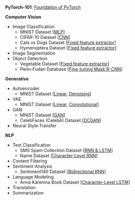 **PyTorch-101**: [Foundation of PyTorch](https://github.com/shazzad-hasan/practice-deep-learning-with-pytorch/tree/main/pytorch101)

**Computer Vision**

- Image Classification
  - MNIST Dataset [[MLP](https://github.com/shazzad-hasan/practice-deep-learning-with-pytorch/blob/main/image_classification/mlp_mnist.ipynb)]
  - CIFAR-10 Dataset [[CNN](https://github.com/shazzad-hasan/practice-deep-learning-with-pytorch/blob/main/image_classification/cnn_cifar10.ipynb)]
  - Cats vs Dogs Dataset [[Fixed feature extractor](https://github.com/shazzad-hasan/practice-deep-learning-with-pytorch/blob/main/image_classification/fixed_feature_extractor_cat_vs_dog.ipynb)]
  - Hymenoptera Dataset [[Fixed feature extractor](https://github.com/shazzad-hasan/practice-deep-learning-with-pytorch/blob/main/image_classification/fixed_feature_extractor_ant_vs_bee.ipynb)]
- Image Segmentation
- Object Detection
  - Vegetable Dataset [[Fixed feature extractor](https://github.com/shazzad-hasan/practice-deep-learning-with-pytorch/blob/main/object_detection/fixed_feature_extractor_vegetable.ipynb)]
  - Penn-Fudan Database [[Fine-tuning Mask R-CNN](https://github.com/shazzad-hasan/practice-deep-learning-with-pytorch/blob/main/object_detection/fine-tuning_penn_fudan.ipynb)]

**Generative** 

- Autoencoder
  - MNIST Dataset [[Linear](https://github.com/shazzad-hasan/practice-deep-learning-with-pytorch/blob/main/autoencoder/linear_autoencoder_mnist.ipynb), [Denoising](https://github.com/shazzad-hasan/practice-deep-learning-with-pytorch/blob/main/autoencoder/denoising_autoencoder_mnist.ipynb)]
- VAE
  - MNIST Dataset [[Linear](https://github.com/shazzad-hasan/practice-deep-learning-with-pytorch/blob/main/variational_autoencoder/vae_mnist.ipynb), [Convolutional](https://github.com/shazzad-hasan/practice-deep-learning-with-pytorch/blob/main/variational_autoencoder/conv_vae_mnist.ipynb)]
- GAN
  - MNIST Dataset [[GAN](https://github.com/shazzad-hasan/practice-deep-learning-with-pytorch/blob/main/gan/gan_mnist.ipynb)]
  - CelebFaces (CelebA) Dataset [[DCGAN](https://github.com/shazzad-hasan/practice-deep-learning-with-pytorch/blob/main/gan/dcgan_celebrity_faces.ipynb)]
- Neural Style Transfer

**NLP**

- Text Classification
  - SMS Spam Collection Dataset [[RNN & LSTM](https://github.com/shazzad-hasan/practice-deep-learning-with-pytorch/blob/main/text_classification/rnn_lstm_spam_vs_ham.ipynb)]
  - Name Dataset [[Character-Level RNN](https://github.com/shazzad-hasan/practice-deep-learning-with-pytorch/blob/main/text_classification/char_rnn_names.ipynb)]
- Content Filtering
- Sentiment Analysis
  - Sentiment140 Dataset [[Bidirectional RNN](https://github.com/shazzad-hasan/practice-deep-learning-with-pytorch/blob/main/sentiment_analysis/bidirectional_rnn_tweet_sentiment.ipynb)]
- Language Modeling
  - Anna Karenina Book Dataset [[Character-Level LSTM](https://github.com/shazzad-hasan/practice-deep-learning-with-pytorch/blob/main/language_modeling/char_rnn_anna_karenina.ipynb)]
- Translation
- Summarization

